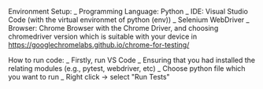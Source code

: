 Environment Setup:
    _ Programming Language: Python
    _ IDE: Visual Studio Code (with the virtual environmet of python (env))
    _ Selenium WebDriver
    _ Browser: Chrome Browser with the Chrome Driver, and choosing chromedriver version which is suitable with your device in https://googlechromelabs.github.io/chrome-for-testing/

How to run code:
    _ Firstly, run VS Code
    _ Ensuring that you had installed the relating modules (e.g., pytest, webdriver, etc)
    _ Choose python file which you want to run
    _ Right click -> select "Run Tests"
